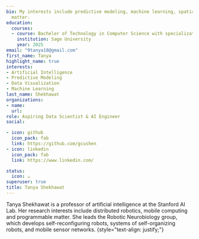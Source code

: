 ```yaml
---
bio: My interests include predictive modeling, machine learning, spatial statistics, and data visualization.
  matter.
education:
  courses:
  - course: Bachelor of Technology in Computer Science with specialization in AI-ML
    institution: Sage University
    year: 2025
email: "9tanya18@gmail.com"
first_name: Tanya
highlight_name: true
interests:
- Artificial Intelligence
- Predictive Modeling
- Data Visualization
- Machine Learning
last_name: Shekhawat
organizations:
- name: 
  url: 
role: Aspiring Data Scientist & AI Engineer
social:

- icon: github
  icon_pack: fab
  link: https://github.com/gcushen
- icon: linkedin
  icon_pack: fab
  link: https://www.linkedin.com/

status:
  icon: ☕️
superuser: true
title: Tanya Shekhawat
---
```


Tanya Shekhawat is a professor of artificial intelligence at the Stanford AI Lab. Her research interests include distributed robotics, mobile computing and programmable matter. She leads the Robotic Neurobiology group, which develops self-reconfiguring robots, systems of self-organizing robots, and mobile sensor networks.
{style="text-align: justify;"}
